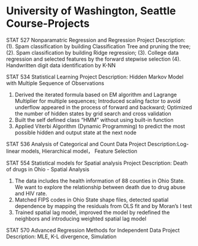 # University of Washington, Seattle Course-Projects

 STAT 527 Nonparamatric Regression and Regression
 Project Description: \
 (1). Spam classification by building Classification Tree and pruning the tree;
 (2). Spam classification by building Ridge regression;
 (3). College data regression and selected features by the forward stepwise selection
 (4). Handwritten digit data identification by K-NN
 
 STAT 534 Statistical Learning
 Project Description: Hidden Markov Model with Multiple Sequence of  Observations
 1. Derived the iterated formula based on EM algorithm and Lagrange Multiplier for multiple sequences; Introduced scaling factor to avoid       underflow appeared in the process of forward and backward; Optimized the number of hidden states by grid search and cross validation
 2. Built the self defined class “HMM” without using built-in function
 3. Applied Viterbi Algorithm (Dynamic Programming) to predict the most possible hidden and output state at the next node
 
 STAT 536 Analysis of Categorical and Count Data
  Project Description:Log-linear models, Hierarchical model， Feature Selection
 
 STAT 554 Statistical models for Spatial analysis
 Project Description: Death of drugs in Ohio - Spatial Analysis
 1. The data includes the health information of 88 counties in Ohio State. We want to explore the relationship between death due to drug       abuse and HIV rate. 
 2. Matched FIPS codes in Ohio State shape files, detected spatial dependence by mapping the residuals from OLS fit and by Moran’s I test
 3. Trained spatial lag model, improved the model by redefined the neighbors and introducing weighted spatial lag model
 
 STAT 570 Advanced Regression Methods for Independent Data
 Project Description: MLE, K-L divergence, Simulation
